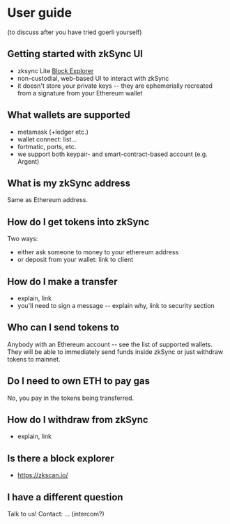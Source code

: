 # User guide

(to discuss after you have tried goerli yourself)

## Getting started with zkSync UI

- zksync Lite [Block Explorer](https://zkscan.io/)
- non-custodial, web-based UI to interact with zkSync
- it doesn't store your private keys -- they are ephemerially recreated from a signature from your Ethereum wallet

## What wallets are supported

- metamask (+ledger etc.)
- wallet connect: list...
- fortmatic, ports, etc.
- we support both keypair- and smart-contract-based account (e.g. Argent)

## What is my zkSync address

Same as Ethereum address.

## How do I get tokens into zkSync

Two ways:

- either ask someone to money to your ethereum address
- or deposit from your wallet: link to client

## How do I make a transfer

- explain, link
- you'll need to sign a message -- explain why, link to security section

## Who can I send tokens to

Anybody with an Ethereum account -- see the list of supported wallets. They will be able to immediately send funds inside zkSync or just withdraw tokens to mainnet.

## Do I need to own ETH to pay gas

No, you pay in the tokens being transferred.

## How do I withdraw from zkSync

- explain, link

## Is there a block explorer

- https://zkscan.io/

## I have a different question

Talk to us! Contact: ... (intercom?)
